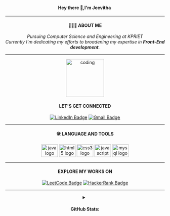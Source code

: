 <h4 align="center">Hey there 👋,I'm Jeevitha ️</h4>

<hr>

<h4 align="center">👩🏻‍💻 ABOUT ME</h4>

<p align="center"><i>Pursuing Computer Science and Engineering at KPRIET </i><br><i>Currently I'm dedicating my efforts to broadening my expertise in <b>Front-End development</b>.</i>
</p>

<hr>

<div align="center">
  <img height="120" alt="coding" " 
    src="https://user-images.githubusercontent.com/84864911/174634314-b08f561e-4746-4251-ab57-14e8a52ffb1b.gif">
</div>


<!--<div align="center">
  <img src="https://visitor-badge.laobi.icu/badge?page_id=Jeevitha-2004.Jeevitha-2004&left_color=purple"  />
</div>-->


<h4 align="center">LET'S GET CONNECTED</h4>



<div align="center">
  
  [![LinkedIn Badge](https://img.shields.io/badge/LinkedIn-0077B5?style=flat&logo=linkedin&logoColor=white)](https://www.linkedin.com/in/jeevitha-a978b0225/)
   [![Gmail Badge](https://img.shields.io/badge/Gmail-D14836?style=flat&logo=gmail&logoColor=white)](mailto:jeevitha220104@gmail.com)
</div>

<hr>

<h4 align="center">🛠 LANGUAGE AND TOOLS</h4>


<div align="center">
<!--   <img src="https://cdn.jsdelivr.net/gh/devicons/devicon/icons/c/c-original.svg" height="40" width="52" alt="c logo"  /> -->
  <img src="https://cdn.jsdelivr.net/gh/devicons/devicon/icons/java/java-original.svg" height="40" width="52" alt="java logo"  />
  <img src="https://cdn.jsdelivr.net/gh/devicons/devicon/icons/html5/html5-original.svg" height="40" width="52" alt="html5 logo"  />
  <img src="https://cdn.jsdelivr.net/gh/devicons/devicon/icons/css3/css3-original.svg" height="40" width="52" alt="css3 logo"  />  
  <img src="https://cdn.jsdelivr.net/gh/devicons/devicon/icons/javascript/javascript-original.svg" height="40" width="52" alt="javascript logo"  />
  <img src="https://cdn.jsdelivr.net/gh/devicons/devicon/icons/mysql/mysql-original.svg" height="40" width="52" alt="mysql logo"  />
<!--   <img src="https://cdn.jsdelivr.net/gh/devicons/devicon/icons/python/python-original.svg" height="40" width="52" alt="python logo"  /> -->
</div>

<hr>

<h4 align="center"> EXPLORE MY WORKS ON</h4>


<div align="center">
  
   [![LeetCode Badge](https://img.shields.io/badge/LeetCode-FE7A16?style=flat&logo=leetcode&logoColor=white)](https://leetcode.com/Jeevitha20043/)
   [![HackerRank Badge](https://img.shields.io/badge/HackerRank-2EC866?style=flat&logo=hackerrank&logoColor=white)](https://www.hackerrank.com/21CS067_KPRIET?hr_r=1)
   <!--[![GitHub Badge](https://img.shields.io/badge/GitHub-181717?style=flat&logo=github&logoColor=white)](https://github.com/your name?tab=repositories)-->
   <!--[![CodingNinjas Badge](https://img.shields.io/badge/Coding%20Ninjas-DD6620?style=flat&logo=codingninjas&logoColor=white)](https://www.codingninjas.com/studio/profile/your name)-->
   
</div>

<hr>

<div align="center">
<details>
<summary> <h4> GitHub Stats: </h4> </summary>

![](https://github-readme-stats.vercel.app/api?username=Jeevitha-2004&theme=dark&hide_border=false&include_all_commits=false&count_private=false)<br/>
![](https://github-readme-streak-stats.herokuapp.com/?user=Jeevitha-2004&theme=dark&hide_border=false)<br/>
![](https://github-readme-stats.vercel.app/api/top-langs/?username=Jeevitha-2004&theme=dark&hide_border=false&include_all_commits=false&count_private=false&layout=compact)

---





</details>

</div>



